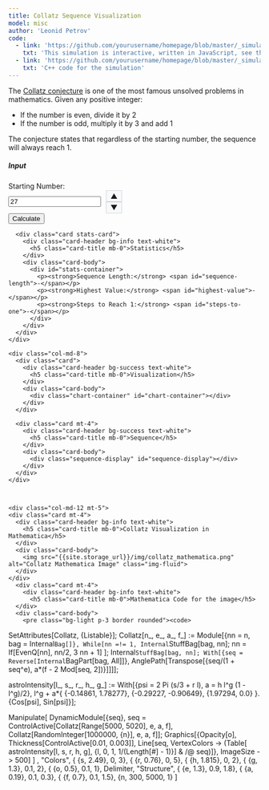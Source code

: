 ```yaml
---
title: Collatz Sequence Visualization
model: misc
author: 'Leonid Petrov'
code:
  - link: 'https://github.com/yourusername/homepage/blob/master/_simulations/misc/2025-02-27-collatz.md'
    txt: 'This simulation is interactive, written in JavaScript, see the source code of this page at the link'
  - link: 'https://github.com/yourusername/homepage/blob/master/_simulations/misc/2025-02-27-collatz.cpp'
    txt: 'C++ code for the simulation'
---
```

<script src="{{site.url}}/js/d3.v7.min.js"></script>


<style>
  .chart-container {
    height: 400px;
    width: 100%;
  }
  .sequence-display {
    max-height: 200px;
    overflow-y: auto;
    font-family: monospace;
  }
  .stats-card {
    margin-top: 20px;
  }
  .number-input-container {
    display: flex;
    align-items: center;
  }
  .number-controls {
    display: flex;
    flex-direction: column;
    margin-left: 10px;
  }
  .number-control-btn {
    cursor: pointer;
    padding: 2px 8px;
    background: #f8f9fa;
    border: 1px solid #ced4da;
    user-select: none;
  }
  .number-control-btn:hover {
    background: #e9ecef;
  }
</style>

<div class="container mt-5">
  <div class="row">
    <div class="col-md-12">
      <p>
        The <a href="https://en.wikipedia.org/wiki/Collatz_conjecture">Collatz conjecture</a> is one of the most famous unsolved problems in mathematics.
        Given any positive integer:
        <ul>
          <li>If the number is even, divide it by 2</li>
          <li>If the number is odd, multiply it by 3 and add 1</li>
        </ul>
        The conjecture states that regardless of the starting number, the sequence will always reach 1.
      </p>
    </div>
  </div>

  <div class="row mt-4">
    <div class="col-md-4">
      <div class="card">
        <div class="card-header bg-primary text-white">
          <h5 class="card-title mb-0">Input</h5>
        </div>
        <div class="card-body">
          <form id="collatz-form">
            <div class="mb-3">
              <label for="starting-number" class="form-label">Starting Number:</label>
              <div class="number-input-container">
                <input type="number" class="form-control" id="starting-number" min="1" value="27" required>
                <div class="number-controls">
                  <span class="number-control-btn" id="increment-btn">▲</span>
                  <span class="number-control-btn" id="decrement-btn">▼</span>
                </div>
              </div>
            </div>
            <button type="submit" class="btn btn-primary w-100">Calculate</button>
          </form>
        </div>
      </div>

      <div class="card stats-card">
        <div class="card-header bg-info text-white">
          <h5 class="card-title mb-0">Statistics</h5>
        </div>
        <div class="card-body">
          <div id="stats-container">
            <p><strong>Sequence Length:</strong> <span id="sequence-length">-</span></p>
            <p><strong>Highest Value:</strong> <span id="highest-value">-</span></p>
            <p><strong>Steps to Reach 1:</strong> <span id="steps-to-one">-</span></p>
          </div>
        </div>
      </div>
    </div>

    <div class="col-md-8">
      <div class="card">
        <div class="card-header bg-success text-white">
          <h5 class="card-title mb-0">Visualization</h5>
        </div>
        <div class="card-body">
          <div class="chart-container" id="chart-container"></div>
        </div>
      </div>

      <div class="card mt-4">
        <div class="card-header bg-success text-white">
          <h5 class="card-title mb-0">Sequence</h5>
        </div>
        <div class="card-body">
          <div class="sequence-display" id="sequence-display"></div>
        </div>
      </div>
    </div>



    <div class="col-md-12 mt-5">
    <div class="card mt-4">
      <div class="card-header bg-info text-white">
        <h5 class="card-title mb-0">Collatz Visualization in Mathematica</h5>
      </div>
      <div class="card-body">
        <img src="{{site.storage_url}}/img/collatz_mathematica.png" alt="Collatz Mathematica Image" class="img-fluid">
      </div>
    </div>
      <div class="card mt-4">
        <div class="card-header bg-info text-white">
          <h5 class="card-title mb-0">Mathematica Code for the image</h5>
      </div>
      <div class="card-body">
        <pre class="bg-light p-3 border rounded"><code>
SetAttributes[Collatz, {Listable}];
Collatz[n_, e_, a_, f_] := Module[{nn = n, bag = Internal`Bag[]}, While[nn =!= 1, Internal`StuffBag[bag, nn]; nn = If[EvenQ[nn], nn/2, 3 nn + 1] ];
   Internal`StuffBag[bag, nn];
   With[{seq = Reverse[Internal`BagPart[bag, All]]}, AnglePath[Transpose[{seq/(1 + seq^e), a*(f - 2 Mod[seq, 2])}]]]];

astroIntensity[l_, s_, r_, h_, g_] :=
  With[{psi = 2 Pi (s/3 + r l), a = h l^g (1 - l^g)/2}, l^g + a*{ {-0.14861, 1.78277}, {-0.29227, -0.90649}, {1.97294, 0.0} }.{Cos[psi], Sin[psi]}];

Manipulate[
 DynamicModule[{seq},
  seq = ControlActive[Collatz[Range[5000, 5020], e, a, f], Collatz[RandomInteger[1000000, {n}], e, a, f]];
  Graphics[{Opacity[o], Thickness[ControlActive[0.01, 0.003]],
    Line[seq,
     VertexColors -> (Table[
          astroIntensity[l, s, r, h, g], {l, 0, 1,
           1/(Length[#] - 1)}] & /@ seq)]}, ImageSize -> 500]
  ]
 , "Colors", { {s, 2.49}, 0, 3}, { {r, 0.76}, 0, 5}, { {h, 1.815}, 0, 2}, { {g, 1.3}, 0.1, 2}, { {o, 0.5}, 0.1, 1},
 Delimiter,
 "Structure", { {e, 1.3}, 0.9, 1.8}, { {a, 0.19}, 0.1, 0.3}, { {f, 0.7}, 0.1, 1.5}, {n, 300, 5000, 1} ]
        </code></pre>
    </div></div>
  </div>



</div>

<script>
  // Collatz sequence calculator
  function calculateCollatzSequence(startingNumber) {
    let sequence = [startingNumber];
    let current = startingNumber;

    while (current !== 1) {
      if (current % 2 === 0) {
        // Even number: divide by 2
        current = current / 2;
      } else {
        // Odd number: multiply by 3 and add 1
        current = current * 3 + 1;
      }
      sequence.push(current);
    }

    return sequence;
  }
  // Function to display the sequence as comma-separated list
  function displaySequence(sequence) {
    const sequenceDisplay = document.getElementById('sequence-display');
    sequenceDisplay.innerHTML = sequence.map(num => num.toLocaleString()).join(' → ');
  }

  // Function to display statistics
  function displayStats(sequence) {
    document.getElementById('sequence-length').textContent = sequence.length;
    document.getElementById('highest-value').textContent = Math.max(...sequence).toLocaleString();
    document.getElementById('steps-to-one').textContent = sequence.length - 1;
  }

  // Function to create the visualization
  function createVisualization(sequence) {
    const container = document.getElementById('chart-container');
    container.innerHTML = '';

    // Set up dimensions
    const margin = {top: 20, right: 30, bottom: 50, left: 60};
    const width = container.clientWidth - margin.left - margin.right;
    const height = container.clientHeight - margin.top - margin.bottom;

    // Create SVG
    const svg = d3.select('#chart-container')
      .append('svg')
      .attr('width', width + margin.left + margin.right)
      .attr('height', height + margin.top + margin.bottom)
      .append('g')
      .attr('transform', `translate(${margin.left},${margin.top})`);

    // Set up scales
    const xScale = d3.scaleLinear()
      .domain([0, sequence.length - 1])
      .range([0, width]);

    const yScale = d3.scaleLinear()
      .domain([0, Math.max(...sequence)])
      .range([height, 0]);

    // Create line generator
    const line = d3.line()
      .x((d, i) => xScale(i))
      .y(d => yScale(d));

    // Add the line path
    svg.append('path')
      .datum(sequence)
      .attr('fill', 'none')
      .attr('stroke', '#fd7e14')
      .attr('stroke-width', 2)
      .attr('d', line);

    // Add dots for each point
    svg.selectAll('.dot')
      .data(sequence)
      .enter()
      .append('circle')
      .attr('class', 'dot')
      .attr('cx', (d, i) => xScale(i))
      .attr('cy', d => yScale(d))
      .attr('r', 3)
      .attr('fill', '#fd7e14');

    // Add axes
    const xAxis = d3.axisBottom(xScale).ticks(10);
    const yAxis = d3.axisLeft(yScale);

    svg.append('g')
      .attr('transform', `translate(0,${height})`)
      .call(xAxis);

    svg.append('g')
      .call(yAxis);

    // Add axis labels
    svg.append('text')
      .attr('class', 'x-label')
      .attr('text-anchor', 'middle')
      .attr('x', width / 2)
      .attr('y', height + 40)
      .text('Step');

    svg.append('text')
      .attr('class', 'y-label')
      .attr('text-anchor', 'middle')
      .attr('transform', 'rotate(-90)')
      .attr('x', -height / 2)
      .attr('y', -40)
      .text('Value');
  }

  // Form submission handler
  document.getElementById('collatz-form').addEventListener('submit', function(e) {
    e.preventDefault();

    const startingNumber = parseInt(document.getElementById('starting-number').value);

    if (startingNumber < 1) {
      alert('Please enter a positive integer.');
      return;
    }

    const sequence = calculateCollatzSequence(startingNumber);

    displaySequence(sequence);
    displayStats(sequence);
    createVisualization(sequence);
  });

  // Initialize with default value
  window.onload = function() {
    document.getElementById('collatz-form').dispatchEvent(new Event('submit'));

    // Add event listeners for increment and decrement buttons
    const incrementBtn = document.getElementById('increment-btn');
    const decrementBtn = document.getElementById('decrement-btn');
    const inputElement = document.getElementById('starting-number');

    incrementBtn.addEventListener('click', function() {
      const currentValue = parseInt(inputElement.value) || 0;
      const maxValue = parseInt(inputElement.max) || Infinity;
      inputElement.value = Math.min(currentValue + 1, maxValue);
      document.getElementById('collatz-form').dispatchEvent(new Event('submit'));
    });

    decrementBtn.addEventListener('click', function() {
      const currentValue = parseInt(inputElement.value) || 0;
      const minValue = parseInt(inputElement.min) || 0;
      inputElement.value = Math.max(currentValue - 1, minValue);
      document.getElementById('collatz-form').dispatchEvent(new Event('submit'));
    });
  };

  // Handle window resize
  window.addEventListener('resize', function() {
    const form = document.getElementById('collatz-form');
    if (form) {
      form.dispatchEvent(new Event('submit'));
    }
  });
</script>
